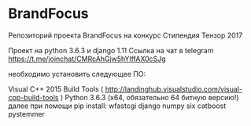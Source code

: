 # BrandFocus
Репозиторий проекта BrandFocus на конкурс Стипендия Тензор 2017

Проект на python 3.6.3 и django 1.11
Ссылка на чат в telegram https://t.me/joinchat/CMRcAhGjw5hYlffAX0cSJg 

необходимо установить следующее ПО:

Visual C++ 2015 Build Tools
 ( http://landinghub.visualstudio.com/visual-cpp-build-tools )
  Python 3.6.3 (x64, обязательно 64 битную версию!)
далее при помощи pip install:
  wfastcgi
  django
  numpy
  six
  catboost
  pystemmer
